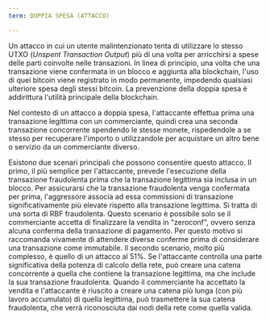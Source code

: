 ```yaml
---
term: DOPPIA SPESA (ATTACCO)

---
```

Un attacco in cui un utente malintenzionato tenta di utilizzare lo stesso UTXO (*Unspent Transaction Output*) più di una volta per arricchirsi a spese delle parti coinvolte nelle transazioni. In linea di principio, una volta che una transazione viene confermata in un blocco e aggiunta alla blockchain, l'uso di quei bitcoin viene registrato in modo permanente, impedendo qualsiasi ulteriore spesa degli stessi bitcoin. La prevenzione della doppia spesa è addirittura l'utilità principale della blockchain.

Nel contesto di un attacco a doppia spesa, l'attaccante effettua prima una transazione legittima con un commerciante, quindi crea una seconda transazione concorrente spendendo le stesse monete, rispedendole a se stesso per recuperare l'importo o utilizzandole per acquistare un altro bene o servizio da un commerciante diverso.

Esistono due scenari principali che possono consentire questo attacco. Il primo, il più semplice per l'attaccante, prevede l'esecuzione della transazione fraudolenta prima che la transazione legittima sia inclusa in un blocco. Per assicurarsi che la transazione fraudolenta venga confermata per prima, l'aggressore associa ad essa commissioni di transazione significativamente più elevate rispetto alla transazione legittima. Si tratta di una sorta di RBF fraudolenta. Questo scenario è possibile solo se il commerciante accetta di finalizzare la vendita in "zeroconf", ovvero senza alcuna conferma della transazione di pagamento. Per questo motivo si raccomanda vivamente di attendere diverse conferme prima di considerare una transazione come immutabile. Il secondo scenario, molto più complesso, è quello di un attacco al 51%. Se l'attaccante controlla una parte significativa della potenza di calcolo della rete, può creare una catena concorrente a quella che contiene la transazione legittima, ma che include la sua transazione fraudolenta. Quando il commerciante ha accettato la vendita e l'attaccante è riuscito a creare una catena più lunga (con più lavoro accumulato) di quella legittima, può trasmettere la sua catena fraudolenta, che verrà riconosciuta dai nodi della rete come quella valida.